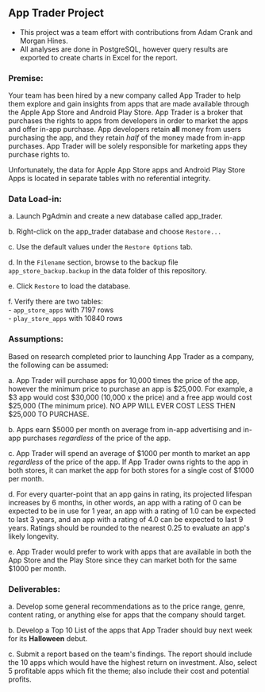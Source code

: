 ## App Trader Project
- This project was a team effort with contributions from Adam Crank and Morgan Hines.
- All analyses are done in PostgreSQL, however query results are exported to create charts in Excel for the report.

### Premise:
Your team has been hired by a new company called App Trader to help them explore and gain insights from apps that are made available through the Apple App Store and Android Play Store. App Trader is a broker that purchases the rights to apps from developers in order to market the apps and offer in-app purchase. App developers retain **all** money from users purchasing the app, and they retain _half_ of the money made from in-app purchases. App Trader will be solely responsible for marketing apps they purchase rights to.  

Unfortunately, the data for Apple App Store apps and Android Play Store Apps is located in separate tables with no referential integrity.

### Data Load-in:
a. Launch PgAdmin and create a new database called app_trader.  

b. Right-click on the app_trader database and choose `Restore...`  

c. Use the default values under the `Restore Options` tab.

d. In the `Filename` section, browse to the backup file `app_store_backup.backup` in the data folder of this repository.  

e. Click `Restore` to load the database.  

f. Verify there are two tables:  
    - `app_store_apps` with 7197 rows  
    - `play_store_apps` with 10840 rows


### Assumptions:
Based on research completed prior to launching App Trader as a company, the following can be assumed:  

a. App Trader will purchase apps for 10,000 times the price of the app, however the minimum price to purchase an app is $25,000.  For example, a $3 app would cost $30,000 (10,000 x the price) and a free app would cost $25,000 (The minimum price).  NO APP WILL EVER COST LESS THEN $25,000 TO PURCHASE.  

b. Apps earn $5000 per month on average from in-app advertising and in-app purchases _regardless_ of the price of the app.  

c. App Trader will spend an average of $1000 per month to market an app _regardless_ of the price of the app. If App Trader owns rights to the app in both stores, it can market the app for both stores for a single cost of $1000 per month.  

d. For every quarter-point that an app gains in rating, its projected lifespan increases by 6 months, in other words, an app with a rating of 0 can be expected to be in use for 1 year, an app with a rating of 1.0 can be expected to last 3 years, and an app with a rating of 4.0 can be expected to last 9 years. Ratings should be rounded to the nearest 0.25 to evaluate an app's likely longevity.  

e. App Trader would prefer to work with apps that are available in both the App Store and the Play Store since they can market both for the same $1000 per month.

### Deliverables:
a. Develop some general recommendations as to the price range, genre, content rating, or anything else for apps that the company should target.  

b. Develop a Top 10 List of the apps that App Trader should buy next week for its **Halloween** debut.  

c. Submit a report based on the team's findings.  The report should include the 10 apps which would have the highest return on investment.  Also, select 5 profitable apps which fit the theme; also include their cost and potential profits.
